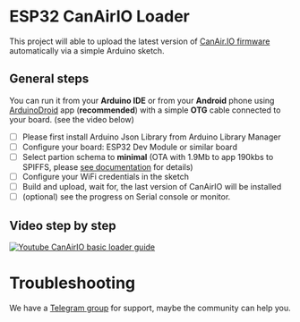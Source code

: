 # ESP32 CanAirIO Loader

This project will able to upload the latest version of [CanAir.IO firmware](https://github.com/kike-canaries/canairio_firmware#canairio-firmware)
automatically via a simple Arduino sketch.

## General steps

You can run it from your **Arduino IDE** or from your **Android** phone
using [ArduinoDroid](https://play.google.com/store/apps/details?id=name.antonsmirnov.android.arduinodroid2&hl=en&gl=US)
app (**recommended**) with a simple **OTG** cable connected to your board. (see the video below)

- [ ] Please first install Arduino Json Library from Arduino Library Manager
- [ ] Configure your board: ESP32 Dev Module or similar board
- [ ] Select partion schema to **minimal** (OTA with 1.9Mb to app 190kbs to SPIFFS, please [see documentation](https://codeblog.dotsandbrackets.com/arduino-cli-partition-scheme/) for details)
- [ ] Configure your WiFi credentials in the sketch
- [ ] Build and upload, wait for, the last version of CanAirIO will be installed
- [ ] (optional) see the progress on Serial console or monitor.

## Video step by step 

[![Youtube CanAirIO basic loader guide](http://img.youtube.com/vi/FjfGdnTk-rc/0.jpg)](http://www.youtube.com/watch?v=FjfGdnTk-rc "Youtube CanAirIO basic loader guide")

#  Troubleshooting

We have a [Telegram group](https://t.me/canairio) for support, maybe the community can help you.

